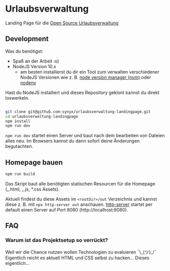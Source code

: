 # Urlaubsverwaltung

Landing Page für die [Open Source Urlaubsverwaltung](https://github.com/synyx/urlaubsverwaltung)

## Development

Was du benötigst:

- Spaß an der Arbeit :o)
- NodeJS Version 10.x
  - am besten installierst du dir ein Tool zum verwalten verschiedener NodeJS Versionen wie z. B. [node version manager (nvm)](https://github.com/creationix/nvm) oder [nodenv](https://github.com/nodenv/nodenv)

Hast du NodeJS installiert und dieses Repository geklont kannst du direkt loswerkeln.

```bash

git clone git@github.com:synyx/urlaubsverwaltung-landingpage.git
cd urlaubsverwaltung-landingpage
npm install
npm run dev
```

`npm run dev` startet einen Server und baut nach dem bearbeiten von Dateien alles neu. Im Browsers kannst du dann sofort deine Änderungen begutachten.

## Homepage bauen

```bash
npm run build
```

Das Skript baut alle benötigten statischen Resourcen für die Homepage (_.html, _.js, \*.css Assets).

Aktuell findest du diese Assets im `<rootDir>/out` Verzeichnis und kannst diese z. B. mit `npx http-server out` anschauen. [http-server](https://github.com/indexzero/http-server) startet per default einen Server auf Port 8080 (http://localhost:8080).

## FAQ

### Warum ist das Projektsetup so verrückt?

Weil wir die Chance nutzen wollen Technologien zu evaluieren ¯\\\_(ツ)\_/¯  
Eigentlich reicht es aktuell HTML und CSS selbst zu hacken... Dieses eigentlich...
